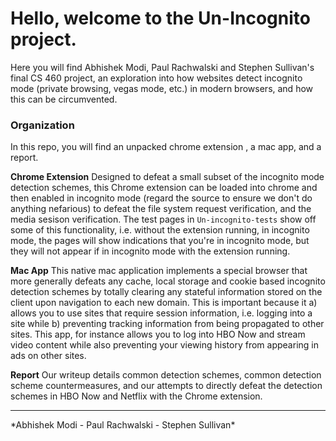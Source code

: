 # Hello, welcome to the Un-Incognito project.

Here you will find Abhishek Modi, Paul Rachwalski and Stephen Sullivan's final CS 460 project, an exploration into how websites detect incognito mode (private browsing, vegas mode, etc.) in modern browsers, and how this can be circumvented.

### Organization

In this repo, you will find an unpacked chrome extension , a mac app, and a report.

**Chrome Extension**
Designed to defeat a small subset of the incognito mode detection schemes, this Chrome extension can be loaded into chrome and then enabled in incognito mode (regard the source to ensure we don't do anything nefarious) to defeat the file system request verification, and the media sesison verification. The test pages in `Un-incognito-tests` show off some of this functionality, i.e. without the extension running, in incognito mode, the pages will show indications that you're in incognito mode, but they will not appear if in incognito mode with the extension running.

**Mac App**
This native mac application implements a special browser that more generally defeats any cache, local storage and cookie based incognito detection schemes by totally clearing any stateful information stored on the client upon navigation to each new domain. This is important because it a) allows you to use sites that require session information, i.e. logging into a site while b) preventing tracking information from being propagated to other sites. This app, for instance allows you to log into HBO Now and stream video content while also preventing your viewing history from appearing in ads on other sites.

**Report**
Our writeup details common detection schemes, common detection scheme countermeasures, and our attempts to directly defeat the detection schemes in HBO Now and Netflix with the Chrome extension.

<hr>
*Abhishek Modi - Paul Rachwalski - Stephen Sullivan*